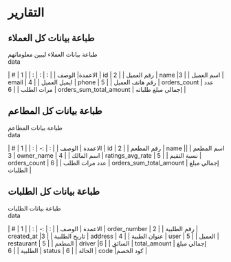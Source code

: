 # التقارير


## طباعة بيانات كل العملاء
طباعة بيانات العملاء  ليبين معلوماتهم  
data

| # | الاعمدة| الوصف |
| : |   :   |  :  |
| 1 | id | رقم العميل   |
| 2 | name   |اسم العميل  |
| 3 | email   | ايميل العميل  |
| 4 | phone   | رقم هاتف العميل  |
| 5 | orders_count   | عدد مرات الطلب   |
| 6 | orders_sum_total_amount   | إجمالي مبلغ طلباته  |

<api-ref title="export all  customers data " verb="Post" route="/api/admin/report/export/customers" :response-codes="[200]">
    <template v-slot:description>
جلب كل بيانات العملاء   
 </template>
 <template v-slot:body>
        <api-ref-item name="data" :required="false" type="array">
            Contains columns that should appear
        </api-ref-item>
        <api-ref-item name="type" :required="false" type="string">
          type is  pdf or excel
        </api-ref-item>
    </template>
     <template v-slot:headers>
        <api-ref-item name="Bearer Token" :required="true" type="string" example="application/json">
            Accept json responses
        </api-ref-item>
    </template>
    <template v-slot:200>
        <pre>
{
    
}
        </pre>
    </template>
</api-ref>


## طباعة بيانات كل المطاعم
طباعة بيانات المطاعم     
data

| # | الاعمدة   | الوصف |
| : |   :-   |  :  |
| 1 | id | رقم المطعم   |
| 2 | name   |اسم المطعم  |
| 3 | owner_name   | اسم المالك   |
| 4 | ratings_avg_rate   | نسبة التقيم    |
| 5 | orders_count   | عدد مرات الطلب   |
| 6 | orders_sum_total_amount   | إجمالي مبلغ الطلبات  |

<api-ref title="export all  restaurants data " verb="Post" route="/api/admin/report/export/restaurants" :response-codes="[200]">
    <template v-slot:description>
جلب كل بيانات المطاعم   
 </template>
 <template v-slot:body>
        <api-ref-item name="data" :required="false" type="array">
            Contains columns that should appear
        </api-ref-item>
        <api-ref-item name="type" :required="false" type="string">
          type is  pdf or excel
        </api-ref-item>
    </template>
     <template v-slot:headers>
        <api-ref-item name="Bearer Token" :required="true" type="string" example="application/json">
            Accept json responses
        </api-ref-item>
    </template>
    <template v-slot:200>
        <pre>
{
  
}
        </pre>
    </template>
</api-ref>

## طباعة بيانات كل الطلبات
طباعة بيانات الطلبات     
data

| # | الاعمدة   | الوصف |
| : |   :-   |  :  |
| 1 | order_number | رقم الطلبية   |
| 2 | created_at   |تاريخ الطلبية |
| 3 | address   | عنوان الطبية  |
| 4 | user   |  العميل    |
| 5 | restaurant   |  المطعم |
| 5 | driver   |السائق   |
| 6 | total_amount   | إجمالي مبلغ الطلبية  |
| 6 | status   |   الحالة  |
| 6 | code   |كود الخصم |

<api-ref title="export all  orders data " verb="Post" route="/api/admin/report/export/orders" :response-codes="[200]">
    <template v-slot:description>
جلب كل بيانات المطاعم   
 </template>
 <template v-slot:body>
        <api-ref-item name="data" :required="false" type="array">
            Contains columns that should appear
        </api-ref-item>
        <api-ref-item name="type" :required="false" type="string">
          type is  pdf or excel
        </api-ref-item>
        <api-ref-item name="service_info_type" :required="false" type="number">
          service_info_type is type service delivery=>0 or takaway=>1
        </api-ref-item>
         <api-ref-item name="restaurant_id" :required="false" type="number">
          restaurant_id is id of restaurant
        </api-ref-item>
    </template>
     <template v-slot:headers>
        <api-ref-item name="Bearer Token" :required="true" type="string" example="application/json">
            Accept json responses
        </api-ref-item>
    </template>
    <template v-slot:200>
        <pre>
{
  
}
        </pre>
    </template>
</api-ref>



